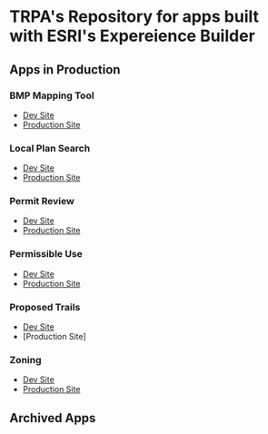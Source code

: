 # TRPA's Repository for apps built with ESRI's Expereience Builder

## Apps in Production

### BMP Mapping Tool
  * [Dev Site](https://trpa-agency.github.io/ExperienceBuilderApps/BMPMap/index.html)
  * [Production Site](https://gis.trpa.org/bmpmappingtool)
    
### Local Plan Search
  * [Dev Site](https://trpa-agency.github.io/ExperienceBuilderApps/LocalPlanSearch/index.html)
  * [Production Site](https://gis.trpa.org/LocalPlanSearch/)
    
### Permit Review
  * [Dev Site](https://trpa-agency.github.io/ExperienceBuilderApps/PermitReview/index.html)
  * [Production Site](https://gis.trpa.org/PermitReview)

### Permissible Use
 * [Dev Site]()
 * [Production Site]()

### Proposed Trails
 * [Dev Site]()
 * [Production Site]

### Zoning
 * [Dev Site]()
 * [Production Site]()

## Archived Apps



